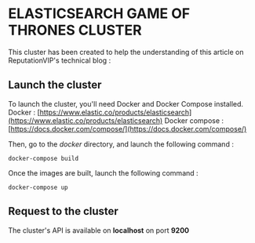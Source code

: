 # ELASTICSEARCH GAME OF THRONES CLUSTER

This cluster has been created to help the understanding of this article on ReputationVIP's technical blog :

## Launch the cluster

To launch the cluster, you'll need Docker and Docker Compose installed.
Docker : [https://www.elastic.co/products/elasticsearch](https://www.elastic.co/products/elasticsearch)
Docker compose : [https://docs.docker.com/compose/](https://docs.docker.com/compose/)

Then, go to the *docker* directory, and launch the following command :

`docker-compose build`

Once the images are built, launch the following command :

`docker-compose up`

## Request to the cluster

The cluster's API is available on **localhost** on port **9200**